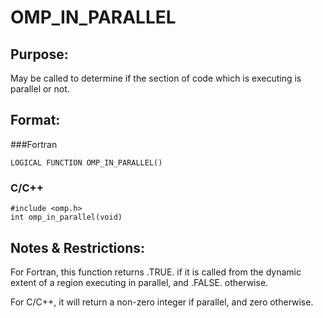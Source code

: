 # OMP_IN_PARALLEL

## Purpose:

May be called to determine if the section of code which is executing is parallel or not.

## Format:

###Fortran	
```
LOGICAL FUNCTION OMP_IN_PARALLEL()
```

### C/C++
```
#include <omp.h>
int omp_in_parallel(void)
```

## Notes & Restrictions:

For Fortran, this function returns .TRUE. if it is called from the dynamic extent of a region executing in parallel, and .FALSE. otherwise. 

For C/C++, it will return a non-zero integer if parallel, and zero otherwise.
